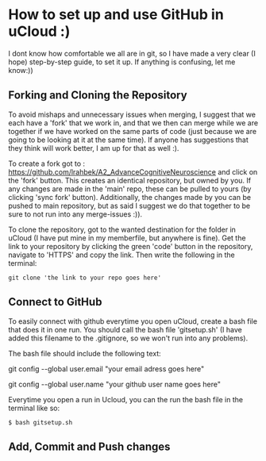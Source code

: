 # How to set up and use GitHub in uCloud :)

I dont know how comfortable we all are in git, so I have made a very clear (I hope) step-by-step guide, to set it up. If anything is confusing, let me know:))

## Forking and Cloning the Repository 

To avoid mishaps and unnecessary issues when merging, I suggest that we each have a 'fork' that we work in, and that we then can merge while we are together if we have worked on the same parts of code (just because we are going to be looking at it at the same time). If anyone has suggestions that they think will work better, I am up for that as well :). 

To create a fork got to : https://github.com/lrahbek/A2_AdvanceCognitiveNeuroscience and click on the 'fork' button. This creates an identical repository, but owned by you. If any changes are made in the 'main' repo, these can be pulled to yours (by clicking 'sync fork' button). Additionally, the changes made by you can be pushed to main repository, but as said I suggest we do that together to be sure to not run into any merge-issues :)). 

To clone the repository, got to the wanted destination for the folder in uCloud (I have put mine in my memberfile, but anywhere is fine). Get the link to your repository by clicking the green 'code' button in the repository, navigate to 'HTTPS' and copy the link. Then write the following in the terminal: 

```
git clone 'the link to your repo goes here'
```


## Connect to GitHub 
To easily connect with github everytime you open uCloud, create a bash file that does it in one run. 
You should call the bash file 'gitsetup.sh' (I have added this filename to the .gitignore, so we won't run into any problems). 

The bash file should include the following text: 

  git config --global user.email "your email adress goes here"

  git config --global user.name "your github user name goes here"

Everytime you open a run in Ucloud, you can the run the bash file in the terminal like so: 

```
$ bash gitsetup.sh
```

## Add, Commit and Push changes 
